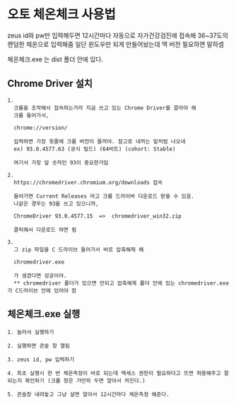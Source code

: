 # 오토 체온체크 사용법 

zeus id와 pw만 입력해두면 12시간마다 자동으로 자가건강검진에 접속해 36~37도의 랜덤한 체온으로 입력해줌
일단 윈도우만 되게 만들어놨는데 맥 버전 필요하면 말하셈

체온체크.exe 는 dist 폴더 안에 있다.

## Chrome Driver 설치
	
	1.
	  크롬을 조작해서 접속하는거라 지금 쓰고 있는 Chrome Driver를 깔아야 해
	  크롬 들어가서,

  	  chrome://version/

  	  입력하면 가장 윗줄에 크롬 버전이 뜰꺼야. 참고로 내꺼는 밑처럼 나오네
	  ex) 93.0.4577.63 (공식 빌드) (64비트) (cohort: Stable)

	  여기서 가장 앞 숫자인 93이 중요한거임

	2.
	  https://chromedriver.chromium.org/downloads 접속

	  들어가면 Current Releases 라고 크롬 드라이버 다운로드 받을 수 있음.
	  나같은 경우는 93을 쓰고 있으니까,
	  
	  ChromeDriver 93.0.4577.15  =>  chromedriver_win32.zip
	  
	  클릭해서 다운로드 하면 됨
	  
	3. 
	  그 zip 파일을 C 드라이브 들어가서 바로 압축해제 해
	  
	  chromedriver.exe

	  가 생겼다면 성공이야.
	  ** chromedriver 폴더가 있으면 안되고 압축해제 폴더 안에 있는 chromedriver.exe가 C드라이브 안에 있어야 함

## 체온체크.exe 실행

	1. 눌러서 실행하기

	2. 실행하면 콘솔 창 열림

	3. zeus id, pw 입력하기

	4. 최초 실행시 한 번 체온측정이 바로 되는데 액세스 권한이 필요하다고 뜨면 허용해주고 잘 되는지 확인하기 (크롬 창은 가만히 두면 알아서 꺼진다.)

	5. 콘솔창 내려놓고 그냥 살면 알아서 12시간마다 체온측정 해준다.
